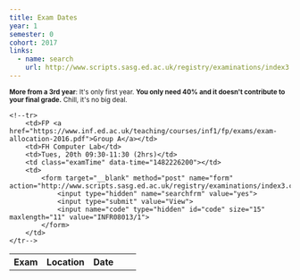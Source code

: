 ```yaml
---
title: Exam Dates
year: 1
semester: 0
cohort: 2017
links:
  - name: search
    url: http://www.scripts.sasg.ed.ac.uk/registry/examinations/index3.cfm
---
```

<small>**More from a 3rd year**: It's only first year. **You only need 40% and it doesn't contribute to your final grade.** Chill, it's no big deal.</small>

<table style="width: 100%;">
    <tr>
        <th>Exam</th>
        <th>Location</th>
        <th>Date</th>
        <th></th>
        <th></th>
    </tr>
    
    <!--tr>
        <td>FP <a href="https://www.inf.ed.ac.uk/teaching/courses/inf1/fp/exams/exam-allocation-2016.pdf">Group A</a></td>
        <td>FH Computer Lab</td>
        <td>Tues, 20th 09:30-11:30 (2hrs)</td>
        <td class="examTime" data-time="1482226200"></td>
        <td>
            <form target="__blank" method="post" name="form" action="http://www.scripts.sasg.ed.ac.uk/registry/examinations/index3.cfm">
                <input type="hidden" name="searchfrm" value="yes">
                <input type="submit" value="View">
                <input name="code" type="hidden" id="code" size="15" maxlength="11" value="INFR08013/1">
            </form>
        </td>
    </tr-->
</table>

<script src="https://cdnjs.cloudflare.com/ajax/libs/jquery/3.1.1/jquery.min.js" async></script>
<script src="https://cdnjs.cloudflare.com/ajax/libs/moment.js/2.16.0/moment.min.js" async></script>
<script src="/static/js/exam-script.js" defer></script>
